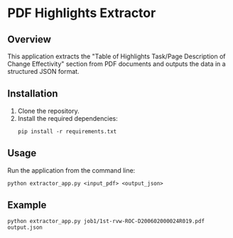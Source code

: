 # PDF Highlights Extractor

## Overview
This application extracts the "Table of Highlights Task/Page Description of Change Effectivity" section from PDF documents and outputs the data in a structured JSON format.

## Installation
1. Clone the repository.
2. Install the required dependencies:
   ```
   pip install -r requirements.txt
   ```

## Usage
Run the application from the command line:
```
python extractor_app.py <input_pdf> <output_json>
```

## Example
```
python extractor_app.py job1/1st-rvw-ROC-D200602000024R019.pdf output.json
